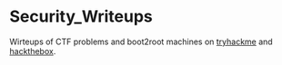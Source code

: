 # Security_Writeups

Wirteups of CTF problems and boot2root machines on [tryhackme](https://tryhackme.com/) and [hackthebox](https://www.hackthebox.eu/).
